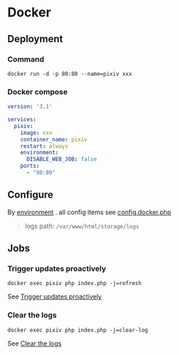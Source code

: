 # Docker
## Deployment
### Command
```shell
docker run -d -p 80:80 --name=pixiv xxx
```

### Docker compose
```yaml
version: '3.1'

services:
  pixiv:
    image: xxx
    container_name: pixiv
    restart: always
    environment:
      DISABLE_WEB_JOB: false
    ports:
      - "80:80"
```

## Configure
By [environment](https://docs.docker.com/compose/compose-file/#environment) . all config items see [config.docker.php](../config.docker.php)

> logs path: `/var/www/html/storage/logs`

## Jobs
### Trigger updates proactively
```shell
docker exec pixiv php index.php -j=refresh
```
See [Trigger updates proactively](./deploy.en.md)

### Clear the logs
```shell
docker exec pixiv php index.php -j=clear-log
```
See [Clear the logs](./deploy.en.md)